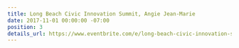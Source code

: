 ```yaml
---
title: Long Beach Civic Innovation Summit, Angie Jean-Marie
date: 2017-11-01 00:00:00 -07:00
position: 3
details_url: https://www.eventbrite.com/e/long-beach-civic-innovation-summit-2017-tickets-37399376542
---
```


